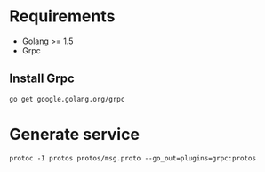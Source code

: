 
# Requirements 
* Golang >= 1.5
* Grpc 
## Install Grpc
```
go get google.golang.org/grpc
```

# Generate service 
```
protoc -I protos protos/msg.proto --go_out=plugins=grpc:protos
```